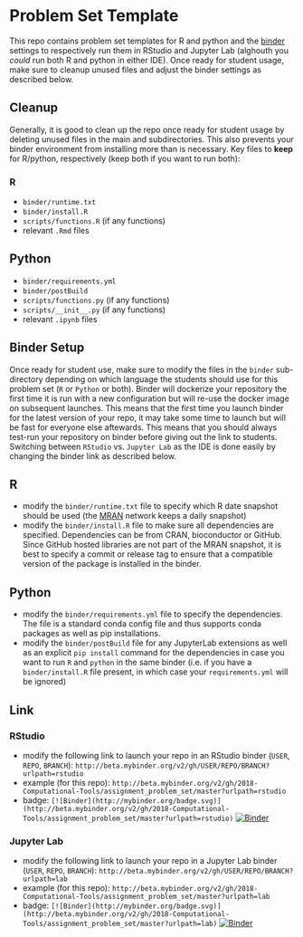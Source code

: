 # Problem Set Template

This repo contains problem set templates for R and python and the [binder](https://mybinder.readthedocs.io) settings to respectively run them in RStudio and Jupyter Lab (alghouth you *could* run both R and python in either IDE). Once ready for student usage, make sure to cleanup unused files and adjust the binder settings as described below.

## Cleanup

Generally, it is good to clean up the repo once ready for student usage by deleting unused files in the main and subdirectories. This also prevents your binder environment from installing more than is necessary. Key files to **keep** for R/python, respectively (keep both if you want to run both):

### R
 - `binder/runtime.txt`
 - `binder/install.R`
 - `scripts/functions.R` (if any functions)
 - relevant `.Rmd` files

## Python
 - `binder/requirements.yml`
 - `binder/postBuild`
 - `scripts/functions.py` (if any functions)
 - `scripts/__init__.py` (if any functions)
 - relevant `.ipynb` files

## Binder Setup

Once ready for student use, make sure to modify the files in the `binder` sub-directory depending on which language the students should use for this problem set (`R` or `Python` or both). Binder will dockerize your repository the first time it is run with a new configuration but will re-use the docker image on subsequent launches. This means that the first time you launch binder for the latest version of your repo, it may take some time to launch but will be fast for everyone else aftewards. This means that you should always test-run your repository on binder before giving out the link to students. Switching between `RStudio` vs. `Jupyter Lab` as the IDE is done easily by changing the binder link as described below.

## R
 - modify the `binder/runtime.txt` file to specify which R date snapshot should be used (the [MRAN](https://mran.microsoft.com/documents/rro/reproducibility) network keeps a daily snapshot)
 - modify the `binder/install.R` file to make sure all dependencies are specified. Dependencies can be from CRAN, bioconductor or GitHub. Since GitHub hosted libraries are not part of the MRAN snapshot, it is best to specify a commit or release tag to ensure that a compatible version of the package is installed in the binder.

## Python

 - modify the `binder/requirements.yml` file to specify the dependencies. The file is a standard conda config file and thus supports conda packages as well as pip installations.
 - modify the `binder/postBuild` file for any JupyterLab extensions as well as an explicit `pip install` command for the dependencies in case you want to run `R` and `python` in the same binder (i.e. if you have a `binder/install.R` file present, in which case your `requirements.yml` will be ignored)

## Link

### RStudio
 - modify the following link to launch your repo in an RStudio binder (`USER`, `REPO`, `BRANCH`): `http://beta.mybinder.org/v2/gh/USER/REPO/BRANCH?urlpath=rstudio`
 - example (for this repo): `http://beta.mybinder.org/v2/gh/2018-Computational-Tools/assignment_problem_set/master?urlpath=rstudio`
 - badge: `[![Binder](http://mybinder.org/badge.svg)](http://beta.mybinder.org/v2/gh/2018-Computational-Tools/assignment_problem_set/master?urlpath=rstudio)` [![Binder](http://mybinder.org/badge.svg)](http://beta.mybinder.org/v2/gh/2018-Computational-Tools/assignment_problem_set/master?urlpath=rstudio)
 
### Jupyter Lab
 - modify the following link to launch your repo in a Jupyter Lab binder (`USER`, `REPO`, `BRANCH`): `http://beta.mybinder.org/v2/gh/USER/REPO/BRANCH?urlpath=lab`
 - example (for this repo): `http://beta.mybinder.org/v2/gh/2018-Computational-Tools/assignment_problem_set/master?urlpath=lab`
 - badge: `[![Binder](http://mybinder.org/badge.svg)](http://beta.mybinder.org/v2/gh/2018-Computational-Tools/assignment_problem_set/master?urlpath=lab)` [![Binder](http://mybinder.org/badge.svg)](http://beta.mybinder.org/v2/gh/2018-Computational-Tools/assignment_problem_set/master?urlpath=lab)

